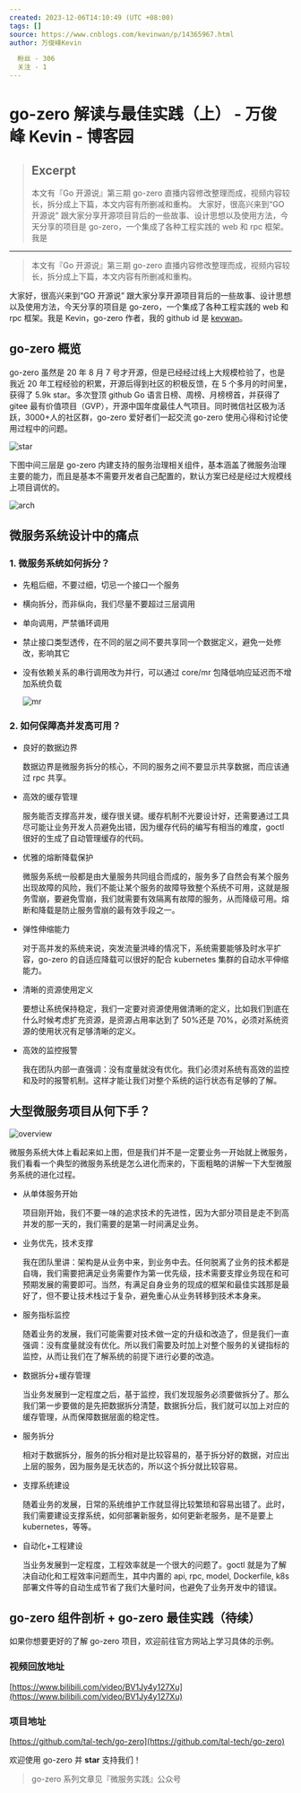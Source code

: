 ```yaml
---
created: 2023-12-06T14:10:49 (UTC +08:00)
tags: []
source: https://www.cnblogs.com/kevinwan/p/14365967.html
author: 万俊峰Kevin

  粉丝 - 306
  关注 - 1
---
```


# go-zero 解读与最佳实践（上） - 万俊峰 Kevin - 博客园

> ## Excerpt
>
> 本文有『Go 开源说』第三期 go-zero 直播内容修改整理而成，视频内容较长，拆分成上下篇，本文内容有所删减和重构。 大家好，很高兴来到“GO 开源说” 跟大家分享开源项目背后的一些故事、设计思想以及使用方法，今天分享的项目是 go-zero，一个集成了各种工程实践的 web 和 rpc 框架。我是

---

> 本文有『Go 开源说』第三期 go-zero 直播内容修改整理而成，视频内容较长，拆分成上下篇，本文内容有所删减和重构。

大家好，很高兴来到“GO 开源说” 跟大家分享开源项目背后的一些故事、设计思想以及使用方法，今天分享的项目是 go-zero，一个集成了各种工程实践的 web 和 rpc 框架。我是 Kevin，go-zero 作者，我的 github id 是 [kevwan](https://github.com/kevwan)。

## go-zero 概览

go-zero 虽然是 20 年 8 月 7 号才开源，但是已经经过线上大规模检验了，也是我近 20 年工程经验的积累，开源后得到社区的积极反馈，在 5 个多月的时间里，获得了 5.9k star。多次登顶 github Go 语言日榜、周榜、月榜榜首，并获得了 gitee 最有价值项目（GVP），开源中国年度最佳人气项目。同时微信社区极为活跃，3000+人的社区群，go-zero 爱好者们一起交流 go-zero 使用心得和讨论使用过程中的问题。

![star](https://img2020.cnblogs.com/other/14470/202102/14470-20210203111456490-1608865192.jpg)

下图中间三层是 go-zero 内建支持的服务治理相关组件，基本涵盖了微服务治理主要的能力，而且是基本不需要开发者自己配置的，默认方案已经是经过大规模线上项目调优的。

![arch](https://img2020.cnblogs.com/other/14470/202102/14470-20210203111456835-217406376.png)

## 微服务系统设计中的痛点

### 1\. 微服务系统如何拆分？

- 先粗后细，不要过细，切忌一个接口一个服务
- 横向拆分，而非纵向，我们尽量不要超过三层调用
- 单向调用，严禁循环调用
- 禁止接口类型透传，在不同的层之间不要共享同一个数据定义，避免一处修改，影响其它
- 没有依赖关系的串行调用改为并行，可以通过 core/mr 包降低响应延迟而不增加系统负载

  ![mr](https://img2020.cnblogs.com/other/14470/202102/14470-20210203111457512-986262572.png)

### 2\. 如何保障高并发高可用？

- 良好的数据边界

  数据边界是微服务拆分的核心，不同的服务之间不要显示共享数据，而应该通过 rpc 共享。

- 高效的缓存管理

  服务能否支撑高并发，缓存很关键。缓存机制不光要设计好，还需要通过工具尽可能让业务开发人员避免出错，因为缓存代码的编写有相当的难度，goctl 很好的生成了自动管理缓存的代码。

- 优雅的熔断降载保护

  微服务系统一般都是由大量服务共同组合而成的，服务多了自然会有某个服务出现故障的风险，我们不能让某个服务的故障导致整个系统不可用，这就是服务雪崩，要避免雪崩，我们就需要有效隔离有故障的服务，从而降级可用。熔断和降载是防止服务雪崩的最有效手段之一。

- 弹性伸缩能力

  对于高并发的系统来说，突发流量洪峰的情况下，系统需要能够及时水平扩容，go-zero 的自适应降载可以很好的配合 kubernetes 集群的自动水平伸缩能力。

- 清晰的资源使用定义

  要想让系统保持稳定，我们一定要对资源使用做清晰的定义，比如我们到底在什么时候考虑扩充资源，是资源占用率达到了 50%还是 70%，必须对系统资源的使用状况有足够清晰的定义。

- 高效的监控报警

  我在团队内部一直强调：没有度量就没有优化。我们必须对系统有高效的监控和及时的报警机制。这样才能让我们对整个系统的运行状态有足够的了解。

## 大型微服务项目从何下手？

![overview](https://img2020.cnblogs.com/other/14470/202102/14470-20210203111458205-1624875180.jpg)

微服务系统大体上看起来如上图，但是我们并不是一定要业务一开始就上微服务，我们看看一个典型的微服务系统是怎么进化而来的，下面粗略的讲解一下大型微服务系统的进化过程。

- 从单体服务开始

  项目刚开始，我们不要一味的追求技术的先进性，因为大部分项目是走不到高并发的那一天的，我们需要的是第一时间满足业务。

- 业务优先，技术支撑

  我在团队里讲：架构是从业务中来，到业务中去。任何脱离了业务的技术都是自嗨，我们需要把满足业务需要作为第一优先级，技术需要支撑业务现在和可预期发展的需要即可。当然，有满足自身业务的现成的框架和最佳实践那是最好了，但不要让技术栈过于复杂，避免重心从业务转移到技术本身来。

- 服务指标监控

  随着业务的发展，我们可能需要对技术做一定的升级和改造了，但是我们一直强调：没有度量就没有优化。所以我们需要及时加上对整个服务的关键指标的监控，从而让我们在了解系统的前提下进行必要的改造。

- 数据拆分+缓存管理

  当业务发展到一定程度之后，基于监控，我们发现服务必须要做拆分了。那么我们第一步要做的是先把数据拆分清楚，数据拆分后，我们就可以加上对应的缓存管理，从而保障数据层面的稳定性。

- 服务拆分

  相对于数据拆分，服务的拆分相对是比较容易的，基于拆分好的数据，对应出上层的服务，因为服务是无状态的，所以这个拆分就比较容易。

- 支撑系统建设

  随着业务的发展，日常的系统维护工作就显得比较繁琐和容易出错了。此时，我们需要建设支撑系统，如何部署新服务，如何更新老服务，是不是要上 kubernetes，等等。

- 自动化+工程建设

  当业务发展到一定程度，工程效率就是一个很大的问题了。goctl 就是为了解决自动化和工程效率问题而生，其中内置的 api, rpc, model, Dockerfile, k8s 部署文件等的自动生成节省了我们大量时间，也避免了业务开发中的错误。

## go-zero 组件剖析 + go-zero 最佳实践（待续）

如果你想要更好的了解 go-zero 项目，欢迎前往官方网站上学习具体的示例。

### 视频回放地址

[https://www.bilibili.com/video/BV1Jy4y127Xu](https://www.bilibili.com/video/BV1Jy4y127Xu)

### 项目地址

[https://github.com/tal-tech/go-zero](https://github.com/tal-tech/go-zero)

欢迎使用 go-zero 并 **star** 支持我们！

> go-zero 系列文章见『微服务实践』公众号
